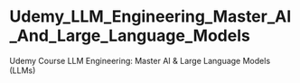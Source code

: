 # Udemy_LLM_Engineering_Master_AI_And_Large_Language_Models
Udemy Course LLM Engineering: Master AI &amp; Large Language Models (LLMs)
